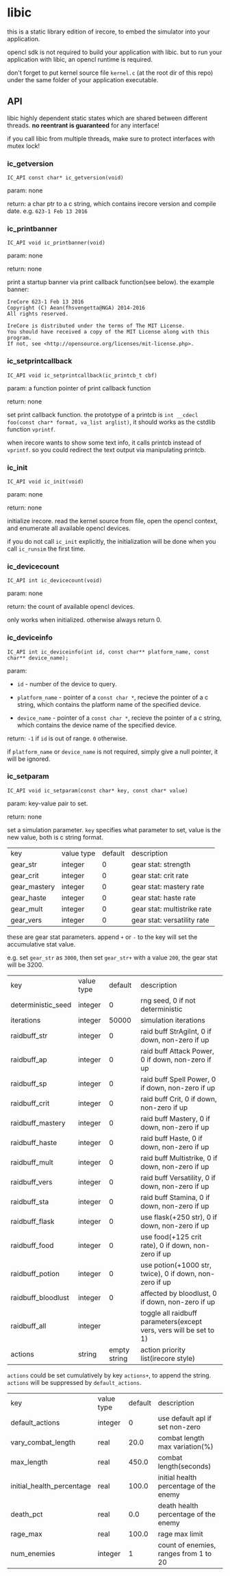 # libic

this is a static library edition of irecore, to embed the simulator into your application.

opencl sdk is not required to build your application with libic. but to run your application with libic, an opencl runtime is required.

don't forget to put kernel source file `kernel.c` (at the root dir of this repo) under the same folder of your application executable.

## API

libic highly dependent static states which are shared between different threads. **no reentrant is guaranteed** for any interface!
  
if you call libic from multiple threads, make sure to protect interfaces with mutex lock!

### ic_getversion

    IC_API const char* ic_getversion(void)

param: none
  
return: a char ptr to a c string, which contains irecore version and compile date. e.g. `623-1 Feb 13 2016`

### ic_printbanner

    IC_API void ic_printbanner(void)
  
param: none
  
return: none
  
print a startup banner via print callback function(see below). the example banner:

    
    IreCore 623-1 Feb 13 2016
    Copyright (C) Aean(fhsvengetta@NGA) 2014-2016
    All rights reserved.
    
    IreCore is distributed under the terms of The MIT License.
    You should have received a copy of the MIT License along with this program.
    If not, see <http://opensource.org/licenses/mit-license.php>.
    

### ic_setprintcallback

    IC_API void ic_setprintcallback(ic_printcb_t cbf)

param: a function pointer of print callback function
  
return: none
  
set print callback function. the prototype of a printcb is `int __cdecl foo(const char* format, va_list arglist)`, it should works as the cstdlib function `vprintf`.
  
when irecore wants to show some text info, it calls printcb instead of `vprintf`. so you could redirect the text output via manipulating printcb.

### ic_init

    IC_API void ic_init(void)
  
param: none
  
return: none
  
initialize irecore. read the kernel source from file, open the opencl context, and enumerate all available opencl devices.
  
if you do not call `ic_init` explicitly, the initialization will be done when you call `ic_runsim` the first time.
  
### ic_devicecount

    IC_API int ic_devicecount(void)
  
param: none
  
return: the count of available opencl devices.
  
only works when initialized. otherwise always return 0.
  
### ic_deviceinfo

    IC_API int ic_deviceinfo(int id, const char** platform_name, const char** device_name);
  
param:
  
  * `id` - number of the device to query.
  
  * `platform_name` - pointer of a `const char *`, recieve the pointer of a c string, which contains the platform name of the specified device.
  
  * `device_name` - pointer of a `const char *`, recieve the pointer of a c string, which contains the device name of the specified device.

return: `-1` if `id` is out of range. `0` otherwise.
  
if `platform_name` or `device_name` is not required, simply give a null pointer, it will be ignored.

### ic_setparam

    IC_API void ic_setparam(const char* key, const char* value)
  
param: key-value pair to set.
  
return: none
  
set a simulation parameter. `key` specifies what parameter to set, value is the new value, both is c string format.
  
  <table>
  <tr><td>key</td><td>value type</td><td>default</td><td>description</td></tr>
  <tr><td>gear_str</td><td>integer</td><td>0</td><td>gear stat: strength</td></tr>
  <tr><td>gear_crit</td><td>integer</td><td>0</td><td>gear stat: crit rate</td></tr>
  <tr><td>gear_mastery</td><td>integer</td><td>0</td><td>gear stat: mastery rate</td></tr>
  <tr><td>gear_haste</td><td>integer</td><td>0</td><td>gear stat: haste rate</td></tr>
  <tr><td>gear_mult</td><td>integer</td><td>0</td><td>gear stat: multistrike rate</td></tr>
  <tr><td>gear_vers</td><td>integer</td><td>0</td><td>gear stat: versatility rate</td></tr>
  </table>
  
these are gear stat parameters. append `+` or `-` to the key will set the accumulative stat value.
  
e.g. set `gear_str` as `3000`, then set `gear_str+` with a value `200`, the gear stat will be 3200.

  <table>
  <tr><td>key</td><td>value type</td><td>default</td><td>description</td></tr>
  <tr><td>deterministic_seed</td><td>integer</td><td>0</td><td>rng seed, 0 if not deterministic</td></tr>
  <tr><td>iterations</td><td>integer</td><td>50000</td><td>simulation iterations</td></tr>
  <tr><td>raidbuff_str</td><td>integer</td><td>0</td><td>raid buff StrAgiInt, 0 if down, non-zero if up</td></tr>
  <tr><td>raidbuff_ap</td><td>integer</td><td>0</td><td>raid buff Attack Power, 0 if down, non-zero if up</td></tr>
  <tr><td>raidbuff_sp</td><td>integer</td><td>0</td><td>raid buff Spell Power, 0 if down, non-zero if up</td></tr>
  <tr><td>raidbuff_crit</td><td>integer</td><td>0</td><td>raid buff Crit, 0 if down, non-zero if up</td></tr>
  <tr><td>raidbuff_mastery</td><td>integer</td><td>0</td><td>raid buff Mastery, 0 if down, non-zero if up</td></tr>
  <tr><td>raidbuff_haste</td><td>integer</td><td>0</td><td>raid buff Haste, 0 if down, non-zero if up</td></tr>
  <tr><td>raidbuff_mult</td><td>integer</td><td>0</td><td>raid buff Multistrike, 0 if down, non-zero if up</td></tr>
  <tr><td>raidbuff_vers</td><td>integer</td><td>0</td><td>raid buff Versatility, 0 if down, non-zero if up</td></tr>
  <tr><td>raidbuff_sta</td><td>integer</td><td>0</td><td>raid buff Stamina, 0 if down, non-zero if up</td></tr>
  <tr><td>raidbuff_flask</td><td>integer</td><td>0</td><td>use flask(+250 str), 0 if down, non-zero if up</td></tr>
  <tr><td>raidbuff_food</td><td>integer</td><td>0</td><td>use food(+125 crit rate), 0 if down, non-zero if up</td></tr>
  <tr><td>raidbuff_potion</td><td>integer</td><td>0</td><td>use potion(+1000 str, twice), 0 if down, non-zero if up</td></tr>
  <tr><td>raidbuff_bloodlust</td><td>integer</td><td>0</td><td>affected by bloodlust, 0 if down, non-zero if up</td></tr>
  <tr><td>raidbuff_all</td><td>integer</td><td></td><td>toggle all raidbuff parameters(except vers, vers will be set to 1)</td></tr>
  <tr><td>actions</td><td>string</td><td>empty string</td><td>action priority list(irecore style)</td></tr>
  </table>
  
`actions` could be set cumulatively by key `actions+`, to append the string. `actions` will be suppressed by `default_actions`.

  <table>
  <tr><td>key</td><td>value type</td><td>default</td><td>description</td></tr>
  <tr><td>default_actions</td><td>integer</td><td>0</td><td>use default apl if set non-zero</td></tr>
  <tr><td>vary_combat_length</td><td>real</td><td>20.0</td><td>combat length max variation(%)</td></tr>
  <tr><td>max_length</td><td>real</td><td>450.0</td><td>combat length(seconds)</td></tr>
  <tr><td>initial_health_percentage</td><td>real</td><td>100.0</td><td>initial health percentage of the enemy</td></tr>
  <tr><td>death_pct</td><td>real</td><td>0.0</td><td>death health percentage of the enemy</td></tr>
  <tr><td>rage_max</td><td>real</td><td>100.0</td><td>rage max limit</td></tr>
  <tr><td>num_enemies</td><td>integer</td><td>1</td><td>count of enemies, ranges from 1 to 20</td></tr>
  
  </table>
  
